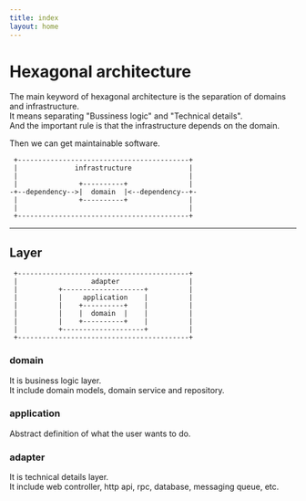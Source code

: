 ```yaml
---
title: index
layout: home
---
```


# Hexagonal architecture

The main keyword of hexagonal architecture is the separation of domains and infrastructure.  
It means separating "Bussiness logic" and "Technical details".  
And the important rule is that the infrastructure depends on the domain.  

Then we can get maintainable software.
```
 +------------------------------------------+  
 |              infrastructure              |  
 |                                          |  
 |               +----------+               |  
-+--dependency-->|  domain  |<--dependency--+-  
 |               +----------+               |  
 |                                          |  
 +------------------------------------------+  
```
---
## Layer
```
 +------------------------------------------+  
 |                  adapter                 |  
 |          +--------------------+          |  
 |          |     application    |          |  
 |          |    +----------+    |          |  
 |          |    |  domain  |    |          |  
 |          |    +----------+    |          |  
 |          +--------------------+          |  
 +------------------------------------------+  
```
### domain
It is business logic layer.  
It include domain models, domain service and repository.

### application
Abstract definition of what the user wants to do.  

### adapter
It is technical details layer.  
It include web controller, http api, rpc, database, messaging queue, etc.  
